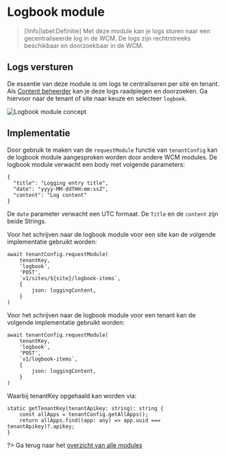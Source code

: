 # Logbook module

> [!info|label:Definitie]
> Met deze module kan je logs sturen naar een gecentraliseerde log in de WCM. De logs zijn rechtrstreeks beschikbaar en doorzoekbaar in de WCM.

## Logs versturen
De essentie van deze module is om logs te centraliseren per site en tenant. Als [Content beheerder](/redactie/content/toegang-content-beheerder) kan je deze logs raadplegen en doorzoeken. Ga hiervoor naar de tenant of site naar keuze en selecteer `logboek`.

![Logbook module concept](.//modules/assets/wcm-logbook-module-1.png 'Menu van de logbook module.')

## Implementatie

Door gebruik te maken van de `requestModule` functie van `tenantConfig` kan de logbook module aangesproken worden door andere WCM modules. De logbook module verwacht een body met volgende parameters: 

```
{
  "title": "Logging entry title",
  "date": "yyyy-MM-ddTHH:mm:ssZ",
  "content": "Log content"
}
```

De `date` parameter verwacht een UTC formaat. De `Title` en de `content` zijn beide Strings. 

Voor het schrijven naar de logbook module voor een site kan de volgende implementatie gebruikt worden:

```
await tenantConfig.requestModule(
    tenantKey,
    'logbook',
    'POST',
    `v1/sites/${site}/logbook-items`,
    {
        json: loggingContent,
    }
)
```

Voor het schrijven naar de logbook module voor een tenant kan de volgende implementatie gebruikt worden:

```
await tenantConfig.requestModule(
    tenantKey,
    'logbook',
    'POST',
    `v1/logbook-items`,
    {
        json: loggingContent,
    }
)
```

Waarbij tenantKey opgehaald kan worden via: 

```
static getTenantKey(tenantApikey: string): string {
    const allApps = tenantConfig.getAllApps();
    return allApps.find((app: any) => app.uuid === tenantApikey)?.apikey;
}
```

?> Ga terug naar het [overzicht van alle modules](/modules/content/wcm-modules)
